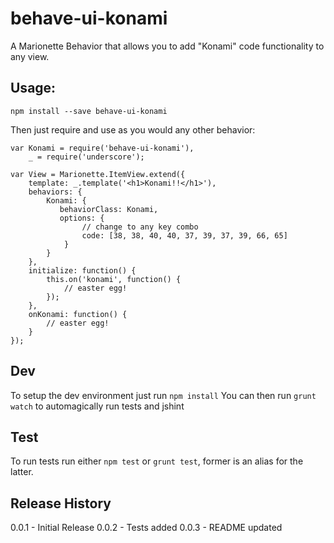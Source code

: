 # behave-ui-konami
A Marionette Behavior that allows you to add "Konami" code functionality to any view.

## Usage:

```
npm install --save behave-ui-konami
```

Then just require and use as you would any other behavior:

```
var Konami = require('behave-ui-konami'),
    _ = require('underscore');

var View = Marionette.ItemView.extend({
    template: _.template('<h1>Konami!!</h1>'),
    behaviors: {
        Konami: {
           behaviorClass: Konami,
           options: {
                // change to any key combo
                code: [38, 38, 40, 40, 37, 39, 37, 39, 66, 65]
            }
        }
    },
    initialize: function() {
        this.on('konami', function() {
            // easter egg!
        });
    },
    onKonami: function() {
        // easter egg!
    }
});
```

## Dev

To setup the dev environment just run `npm install`
You can then run `grunt watch` to automagically run tests and jshint

## Test

To run tests run either `npm test` or `grunt test`, former is an alias for the latter.

## Release History

0.0.1 - Initial Release
0.0.2 - Tests added
0.0.3 - README updated